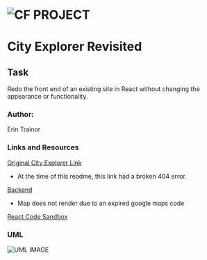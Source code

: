 ![CF](http://i.imgur.com/7v5ASc8.png) PROJECT
=================================================
# City Explorer Revisited

## Task
Redo the front end of an existing site in React without changing the appearance or functionality.

### Author:
Erin Trainor

### Links and Resources
[Original City Explorer Link](https://codefellows.github.io/city_explorer/)
* At the time of this readme, this link had a broken 404 error.

[Backend](https://city-explorer-backend.herokuapp.com)
* Map does not render due to an expired google maps code

[React Code Sandbox](https://codesandbox.io/s/ymmmp031yj)

### UML
![UML IMAGE](./assets/um.jpg) 





